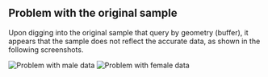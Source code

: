 ## Problem with the original sample

Upon digging into the original sample that query by geometry (buffer), it appears that the sample does not reflect the accurate data,
as shown in the following screenshots.

![Problem with male data](https://ymanluk.github.io/scratchspace/week10/maledata.png "Male Data")
![Problem with female data](https://ymanluk.github.io/scratchspace/week10/femaledata.png "Female Data")
